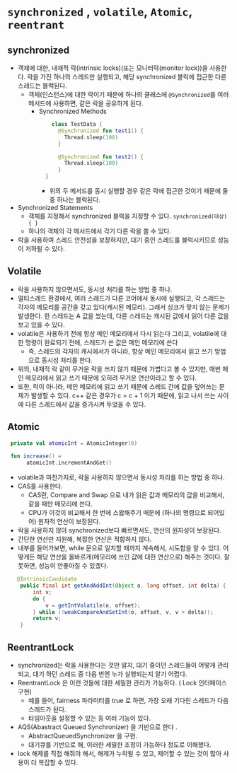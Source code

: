# `synchronized` , `volatile`, `Atomic`, `reentrant`

## synchronized
- 객체에 대한, 내재적 락(intrinsic locks)(또는 모니터락(monitor lock))을 사용한다. 락을 가진 하나의 스레드만 실행되고, 해당 synchronized 블럭에 접근한 다른 스레드는 블럭된다.
  - 객체(인스턴스)에 대한 락이기 때문에 하나의 클래스에 `@Synchronized`를 여러 메서드에 사용하면, 같은 락을 공유하게 된다.
    - Synchronized Methods
      ```kotlin
          class TestData {
            @Synchronized fun test1() {
              Thread.sleep(100)
            }

            @Synchronized fun test2() {
              Thread.sleep(100)
            }
        }
      ```
      - 위의 두 메서드를 동시 실행할 경우 같은 락에 접근한 것이기 때문에 둘 중 하나는 블럭된다.
- Synchronized Statements
  - 객체를 지정해서 synchronized 블럭을 지정할 수 있다.  `synchronized(대상) { }` 
  - 하나의 객체의 각 메서드에서 각기 다른 락을 쓸 수 있다. 
- 락을 사용하여 스레드 안전성을 보장하지만, 대기 중인 스레드를 블럭시키므로 성능이 저하될 수 있다. 

## Volatile
- 락을 사용하지 않으면서도, 동시성 처리를 하는 방법 중 하나.
- 멀티스레드 환경에서, 여러 스레드가 다른 코어에서 동시에 실행되고, 각 스레드는 각자의 메모리를 공간을 갖고 있다(캐시된 메모리). 그래서 싱크가 맞지 않는 문제가 발생한다. 한 스레드는 A 값을 썼는데, 다른 스레드는 캐시된 값에서 읽어 다른 값을 보고 있을 수 있다.
- volatile은 사용하기 전에 항상 메인 메모리에서 다시 읽는다  그리고, volatile에 대한 명령이 완료되기 전에, 스레드가 쓴 값은 메인 메모리에 쓴다
  - 즉, 스레드의 각자의 캐시에서가 아니라, 항상 메인 메모리에서 읽고 쓰기 방법으로 동시성 처리를 한다.
- 위의, 내재적 락 같이 무거운 락을 쓰지 않기 때문에 가볍다고 볼 수 있지만, 매번 메인 메모리에서 읽고 쓰기 때문에 오히려 무거운 연산이라고 할 수 있다.
- 또한, 락이 아니라, 메인 메모리에 읽고 쓰기 때문에 스레드 간에 값을 덮어쓰는 문제가 발생할 수 있다. c++ 같은 경우가 c = c + 1 이기 때문에, 읽고 나서 쓰는 사이에 다른 스레드에서 값을 증가시켜 두었을 수 있다.

## Atomic
```kotlin
 private val atomicInt = AtomicInteger(0)
        
 fun increase() =
      atomicInt.incrementAndGet()
```
- volatile과 마찬가지로, 락을 사용하지 않으면서 동시성 처리를 하는 방법 중 하나.
- CAS를 사용한다.
  - CAS란, Compare and Swap 으로 내가 읽은 값과 메모리의 값을 비교해서, 같을 때만 메모리에 쓴다.
  - CPU가 이것이 비교해서 한 번에 스왑해주기 때문에 (하나의 명령으로 되어있어) 원자적 연산이 보장된다.
- 락을 사용하지 않아 synchronized보다 빠르면서도, 연산의 원자성이 보장된다.
- 간단한 연산만 지원해, 복잡한 연산은 적합하지 않다.
- 내부를 들어가보면, while 문으로 일치할 때까지 계속해서, 시도함을 알 수 있다.  어떻게든 해당 연산을 올바르게(메모리에 쓰인 값에 대한 연산으로) 해주는 것이다. 잘못하면, 성능이 안좋아질 수 있겠다.
```java
   @IntrinsicCandidate
    public final int getAndAddInt(Object o, long offset, int delta) {
        int v;
        do {
            v = getIntVolatile(o, offset);
        } while (!weakCompareAndSetInt(o, offset, v, v + delta));
        return v;
    }
```


## ReentrantLock
- synchronized는 락을 사용한다는 것만 알지, 대기 중이던 스레드들이 어떻게 관리되고, 대기 하던 스레드 중 다음 번엔 누가 실행되는지 알기 어렵다. 
- ReentrantLock 은 이런 것들에 대한 세밀한 관리가 가능하다. ( Lock 인터페이스 구현) 
  - 예를 들어, fairness 파라미터를 true 로 하면, 가장 오래 기다린 스레드가 다음 스레드가 된다. 
  - 타임아웃을 설정할 수 있는 등 여러 기능이 있다.
- AQS(Abastract Queued Synchronizer) 을 기반으로 한다 .
  - AbstractQueuedSynchronizer 을 구현.
  - 대기큐를 기반으로 해, 이러한 세밀한 조정이 가능하다 정도로 이해했다.  
- lock 해제를 직접 해줘야 해서, 해제가 누락될 수 있고, 제어할 수 있는 것이 많아 사용이 더 복잡할 수 있다. 
